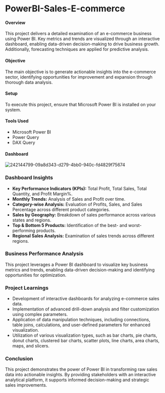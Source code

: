 # PowerBI-Sales-E-commerce
 
#### Overview  
This project delivers a detailed examination of an e-commerce business using Power BI. Key metrics and trends are visualized through an interactive dashboard, enabling data-driven decision-making to drive business growth. Additionally, forecasting techniques are applied for predictive analysis.  

#### Objective  
The main objective is to generate actionable insights into the e-commerce sector, identifying opportunities for improvement and expansion through thorough data analysis.  

#### Setup  
To execute this project, ensure that Microsoft Power BI is installed on your system.  

#### Tools Used  
- Microsoft Power BI  
- Power Query  
- DAX Query  

#### Dashboard
![242144799-09a8d343-d279-4bb0-940c-fd4829f75674](https://github.com/user-attachments/assets/1d36f536-af60-4c9a-9e0e-7a919ff7ac36)

### Dashboard Insights  

- **Key Performance Indicators (KPIs):** Total Profit, Total Sales, Total Quantity, and Profit Margin%.  
- **Monthly Trends:** Analysis of Sales and Profit over time.  
- **Category-wise Analysis:** Evaluation of Profits, Sales, and Sales Percentage across different product categories.  
- **Sales by Geography:** Breakdown of sales performance across various states and regions.  
- **Top & Bottom 5 Products:** Identification of the best- and worst-performing products.  
- **Regional Sales Analysis:** Examination of sales trends across different regions.  

### Business Performance Analysis
This project leverages a Power BI dashboard to visualize key business metrics and trends, enabling data-driven decision-making and identifying opportunities for optimization.  

### Project Learnings
- Development of interactive dashboards for analyzing e-commerce sales data.  
- Implementation of advanced drill-down analysis and filter customization using complex parameters.  
- Application of data manipulation techniques, including connections, table joins, calculations, and user-defined parameters for enhanced visualization.  
- Utilization of various visualization types, such as bar charts, pie charts, donut charts, clustered bar charts, scatter plots, line charts, area charts, maps, and slicers.  

### Conclusion  
This project demonstrates the power of Power BI in transforming raw sales data into actionable insights. By providing stakeholders with an interactive analytical platform, it supports informed decision-making and strategic sales improvements.
